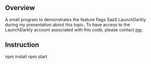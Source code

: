 ## Overview

A small program to demonstrates the feature flags SaaS LaunchDarkly during my presentation about this topic. To have access to the LaunchDarkly account associated with this code, please contact [me](mailto:nlhlong@protonmail.com).

## Instruction

npm install
npm start
